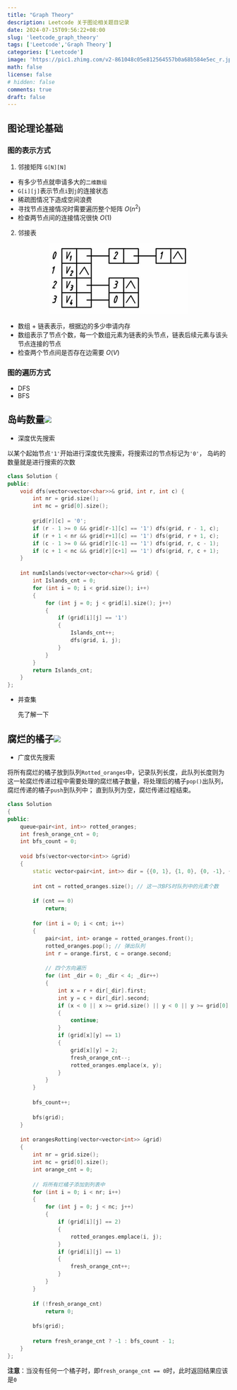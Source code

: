 ```yaml
---
title: "Graph Theory"
description: Leetcode 关于图论相关题目记录
date: 2024-07-15T09:56:22+08:00
slug: 'leetcode_graph_theory'
tags: ['Leetcode','Graph Theory']
categories: ['Leetcode']
image: 'https://pic1.zhimg.com/v2-861048c05e812564557b0a68b584e5ec_r.jpg'
math: false
license: false
# hidden: false
comments: true
draft: false
---
```


## 图论理论基础

### 图的表示方式

1. 邻接矩阵 `G[N][N]`
- 有多少节点就申请多大的`二维数组`
- `G[i][j]`表示节点`i`到`j`的连接状态
- 稀疏图情况下造成空间浪费
- 寻找节点连接情况时需要遍历整个矩阵 $O(n^2)$
- 检查两节点间的连接情况很快 $O(1)$
2. 邻接表

<div align=center>
    <img src="https://raw.githubusercontent.com/yjwang01/img_bed/main/img/202407151425898.png" title="邻接表" style="zoom:67%">
</div>

- 数组 + 链表表示，根据边的多少申请内存
- 数组表示了节点个数，每一个数组元素为链表的头节点，链表后续元素与该头节点连接的节点
- 检查两个节点间是否存在边需要 $O(V)$

### 图的遍历方式
- DFS
- BFS


## 岛屿数量[![](/icons/link.svg)](https://leetcode.cn/problems/number-of-islands/description/?envType=study-plan-v2&envId=top-100-liked)

- 深度优先搜索

以某个起始节点`'1'`开始进行深度优先搜索，将搜索过的节点标记为`'0'`，
岛屿的数量就是进行搜索的次数

```cpp
class Solution {
public:
    void dfs(vector<vector<char>>& grid, int r, int c) {
        int nr = grid.size();
        int nc = grid[0].size();

        grid[r][c] = '0';
        if (r - 1 >= 0 && grid[r-1][c] == '1') dfs(grid, r - 1, c);
        if (r + 1 < nr && grid[r+1][c] == '1') dfs(grid, r + 1, c);
        if (c - 1 >= 0 && grid[r][c-1] == '1') dfs(grid, r, c - 1);
        if (c + 1 < nc && grid[r][c+1] == '1') dfs(grid, r, c + 1);
    }

    int numIslands(vector<vector<char>>& grid) {
        int Islands_cnt = 0;
        for (int i = 0; i < grid.size(); i++)
        {
            for (int j = 0; j < grid[i].size(); j++)
            {
                if (grid[i][j] == '1')
                {
                    Islands_cnt++;
                    dfs(grid, i, j);
                }
            }
        }
        return Islands_cnt;
    }
};
```
- 并查集

    先了解一下

## 腐烂的橘子[![](/icons/link.svg)](https://leetcode.cn/problems/rotting-oranges/description/?envType=study-plan-v2&envId=top-100-liked)

- 广度优先搜索

将所有腐烂的橘子放到队列`Rotted_oranges`中，记录队列长度，此队列长度则为这一轮腐烂传递过程中需要处理的腐烂橘子数量，将处理后的橘子`pop()`出队列，腐烂传递的橘子`push`到队列中；
直到队列为空，腐烂传递过程结束。

```cpp
class Solution
{
public:
    queue<pair<int, int>> rotted_oranges;
    int fresh_orange_cnt = 0;
    int bfs_count = 0;

    void bfs(vector<vector<int>> &grid)
    {
        static vector<pair<int, int>> dir = {{0, 1}, {1, 0}, {0, -1}, {-1, 0}};

        int cnt = rotted_oranges.size(); // 这一次BFS时队列中的元素个数

        if (cnt == 0)
            return;

        for (int i = 0; i < cnt; i++)
        {
            pair<int, int> orange = rotted_oranges.front();
            rotted_oranges.pop(); // 弹出队列
            int r = orange.first, c = orange.second;

            // 四个方向遍历
            for (int _dir = 0; _dir < 4; _dir++)
            {
                int x = r + dir[_dir].first;
                int y = c + dir[_dir].second;
                if (x < 0 || x >= grid.size() || y < 0 || y >= grid[0].size())
                {
                    continue;
                }
                if (grid[x][y] == 1)
                {
                    grid[x][y] = 2;
                    fresh_orange_cnt--;
                    rotted_oranges.emplace(x, y);
                }
            }
        }

        bfs_count++;

        bfs(grid);
    }

    int orangesRotting(vector<vector<int>> &grid)
    {
        int nr = grid.size();
        int nc = grid[0].size();
        int orange_cnt = 0;

        // 将所有烂橘子添加到列表中
        for (int i = 0; i < nr; i++)
        {
            for (int j = 0; j < nc; j++)
            {
                if (grid[i][j] == 2)
                {
                    rotted_oranges.emplace(i, j);
                }
                if (grid[i][j] == 1)
                {
                    fresh_orange_cnt++;
                }
            }
        }

        if (!fresh_orange_cnt)
            return 0;

        bfs(grid);

        return fresh_orange_cnt ? -1 : bfs_count - 1;
    }
};
```

**注意**：当没有任何一个橘子时，即`fresh_orange_cnt == 0`时，此时返回结果应该是`0`



